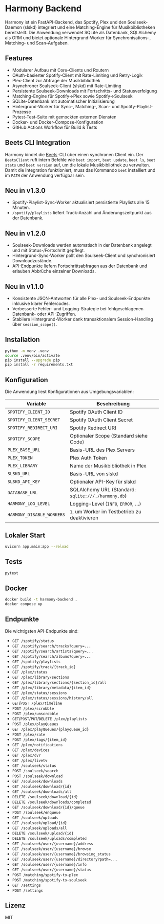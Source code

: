 # Harmony Backend

Harmony ist ein FastAPI-Backend, das Spotify, Plex und den Soulseek-Daemon (slskd) integriert und eine Matching-Engine für Musikbibliotheken bereitstellt. Die Anwendung verwendet SQLite als Datenbank, SQLAlchemy als ORM und bietet optionale Hintergrund-Worker für Synchronisations-, Matching- und Scan-Aufgaben.

## Features

- Modularer Aufbau mit Core-Clients und Routern
- OAuth-basierter Spotify-Client mit Rate-Limiting und Retry-Logik
- Plex-Client zur Abfrage der Musikbibliothek
- Asynchroner Soulseek-Client (slskd) mit Rate-Limiting
- Persistente Soulseek-Downloads mit Fortschritts- und Statusverfolgung
- Matching-Engine für Spotify→Plex sowie Spotify→Soulseek
- SQLite-Datenbank mit automatischer Initialisierung
- Hintergrund-Worker für Sync-, Matching-, Scan- und Spotify-Playlist-Prozesse
- Pytest-Test-Suite mit gemockten externen Diensten
- Docker- und Docker-Compose-Konfiguration
- GitHub Actions Workflow für Build & Tests

## Beets CLI Integration

Harmony bindet die [Beets](https://beets.io/)-CLI über einen synchronen Client ein.
Der `BeetsClient` ruft intern Befehle wie `beet import`, `beet update`,
`beet ls`, `beet stats` und `beet version` auf, um die lokale Musikbibliothek zu
verwalten. Damit die Integration funktioniert, muss das Kommando `beet`
installiert und im `PATH` der Anwendung verfügbar sein.

## Neu in v1.3.0

- Spotify-Playlist-Sync-Worker aktualisiert persistierte Playlists alle 15 Minuten.
- `/spotify/playlists` liefert Track-Anzahl und Änderungszeitpunkt aus der Datenbank.

## Neu in v1.2.0

- Soulseek-Downloads werden automatisch in der Datenbank angelegt und mit Status-/Fortschritt gepflegt.
- Hintergrund-Sync-Worker pollt den Soulseek-Client und synchronisiert Downloadzustände.
- API-Endpunkte liefern Fortschrittsabfragen aus der Datenbank und erlauben Abbrüche einzelner Downloads.

## Neu in v1.1.0

- Konsistente JSON-Antworten für alle Plex- und Soulseek-Endpunkte inklusive klarer Fehlercodes.
- Verbesserte Fehler- und Logging-Strategie bei fehlgeschlagenen Datenbank- oder API-Zugriffen.
- Stabilere Hintergrund-Worker dank transaktionalem Session-Handling über `session_scope()`.

## Installation

```bash
python -m venv .venv
source .venv/bin/activate
pip install --upgrade pip
pip install -r requirements.txt
```

## Konfiguration

Die Anwendung liest Konfigurationen aus Umgebungsvariablen:

| Variable               | Beschreibung                                  |
|------------------------|-----------------------------------------------|
| `SPOTIFY_CLIENT_ID`    | Spotify OAuth Client ID                        |
| `SPOTIFY_CLIENT_SECRET`| Spotify OAuth Client Secret                    |
| `SPOTIFY_REDIRECT_URI` | Spotify Redirect URI                           |
| `SPOTIFY_SCOPE`        | Optionaler Scope (Standard siehe Code)         |
| `PLEX_BASE_URL`        | Basis-URL des Plex Servers                     |
| `PLEX_TOKEN`           | Plex Auth Token                                |
| `PLEX_LIBRARY`         | Name der Musikbibliothek in Plex               |
| `SLSKD_URL`            | Basis-URL von slskd                            |
| `SLSKD_API_KEY`        | Optionaler API-Key für slskd                   |
| `DATABASE_URL`         | SQLAlchemy URL (Standard: `sqlite:///./harmony.db`) |
| `HARMONY_LOG_LEVEL`    | Logging-Level (`INFO`, `ERROR`, …)             |
| `HARMONY_DISABLE_WORKERS` | `1`, um Worker im Testbetrieb zu deaktivieren |

## Lokaler Start

```bash
uvicorn app.main:app --reload
```

## Tests

```bash
pytest
```

## Docker

```bash
docker build -t harmony-backend .
docker compose up
```

## Endpunkte

Die wichtigsten API-Endpunkte sind:

- `GET /spotify/status`
- `GET /spotify/search/tracks?query=...`
- `GET /spotify/search/artists?query=...`
- `GET /spotify/search/albums?query=...`
- `GET /spotify/playlists`
- `GET /spotify/track/{track_id}`
- `GET /plex/status`
- `GET /plex/library/sections`
- `GET /plex/library/sections/{section_id}/all`
- `GET /plex/library/metadata/{item_id}`
- `GET /plex/status/sessions`
- `GET /plex/status/sessions/history/all`
- `GET`/`POST /plex/timeline`
- `POST /plex/scrobble`
- `POST /plex/unscrobble`
- `GET`/`POST`/`PUT`/`DELETE /plex/playlists`
- `POST /plex/playQueues`
- `GET /plex/playQueues/{playqueue_id}`
- `POST /plex/rate`
- `POST /plex/tags/{item_id}`
- `GET /plex/notifications`
- `GET /plex/devices`
- `GET /plex/dvr`
- `GET /plex/livetv`
- `GET /soulseek/status`
- `POST /soulseek/search`
- `POST /soulseek/download`
- `GET /soulseek/downloads`
- `GET /soulseek/download/{id}`
- `GET /soulseek/downloads/all`
- `DELETE /soulseek/download/{id}`
- `DELETE /soulseek/downloads/completed`
- `GET /soulseek/download/{id}/queue`
- `POST /soulseek/enqueue`
- `GET /soulseek/uploads`
- `GET /soulseek/upload/{id}`
- `GET /soulseek/uploads/all`
- `DELETE /soulseek/upload/{id}`
- `DELETE /soulseek/uploads/completed`
- `GET /soulseek/user/{username}/address`
- `GET /soulseek/user/{username}/browse`
- `GET /soulseek/user/{username}/browsing_status`
- `GET /soulseek/user/{username}/directory?path=...`
- `GET /soulseek/user/{username}/info`
- `GET /soulseek/user/{username}/status`
- `POST /matching/spotify-to-plex`
- `POST /matching/spotify-to-soulseek`
- `GET /settings`
- `POST /settings`

## Lizenz

MIT
